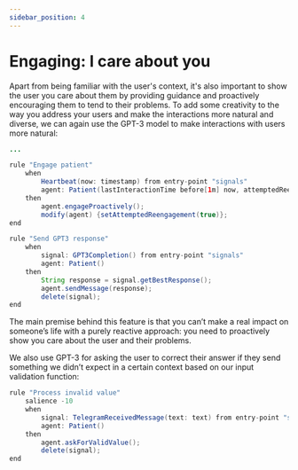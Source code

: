 ```yaml
---
sidebar_position: 4
---
```


# Engaging: I care about you

Apart from being familiar with the user's context, it's also important to show the user you care about them by providing 
guidance and proactively encouraging them to tend to their problems.
To add some creativity to the way you address your users and make the interactions more natural and diverse,
we can again use the GPT-3 model to make interactions with users more natural:

```java title="rules/patient/Patient.drl"
...

rule "Engage patient"
    when
        Heartbeat(now: timestamp) from entry-point "signals"
        agent: Patient(lastInteractionTime before[1m] now, attemptedReengagement == false)
    then
        agent.engageProactively();
        modify(agent) {setAttemptedReengagement(true)};
end

rule "Send GPT3 response"
    when
        signal: GPT3Completion() from entry-point "signals"
        agent: Patient()
    then
        String response = signal.getBestResponse();
        agent.sendMessage(response);
        delete(signal);
end
```

The main premise behind this feature is that you can’t make a real impact on someone’s life with a purely reactive approach: 
you need to proactively show you care about the user and their problems. 


We also use GPT-3 for asking the user to correct their answer if they send something 
we didn’t expect in a certain context based on our input validation function:

```java title="rules/patient/Patient.drl"
rule "Process invalid value"
    salience -10
    when
        signal: TelegramReceivedMessage(text: text) from entry-point "signals"
        agent: Patient()
    then
        agent.askForValidValue();
        delete(signal);
end
```


